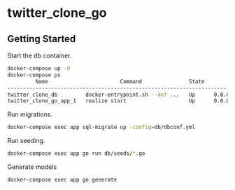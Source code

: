 # twitter_clone_go

## Getting Started

Start the db container.

```bash
docker-compose up -d
docker-compose ps
         Name                       Command               State                 Ports
---------------------------------------------------------------------------------------------------
twitter_clone_db         docker-entrypoint.sh --def ...   Up      0.0.0.0:3307->3306/tcp, 33060/tcp
twitter_clone_go_app_1   realize start                    Up      0.0.0.0:1323->1323/tcp
```

Run migrations.

```bash
docker-compose exec app sql-migrate up -config=db/dbconf.yml
```

Run seeding.

```bash
docker-compose exec app go run db/seeds/*.go
```

Generate models

```bash
docker-compose exec app go generate
```
